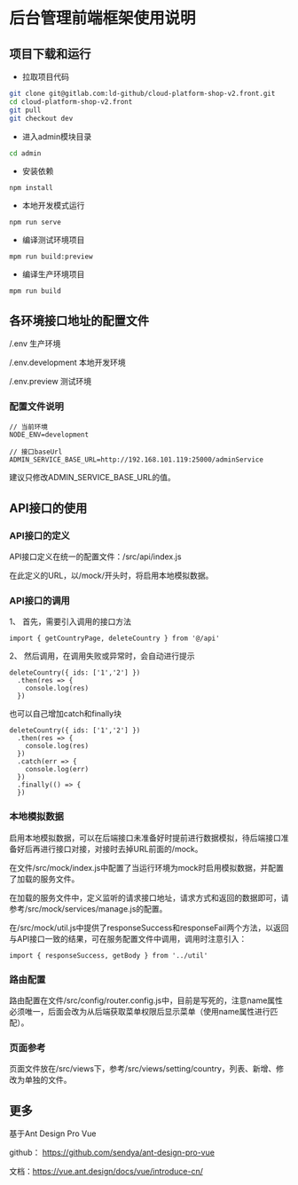 # 后台管理前端框架使用说明

## 项目下载和运行

- 拉取项目代码
```bash
git clone git@gitlab.com:ld-github/cloud-platform-shop-v2.front.git
cd cloud-platform-shop-v2.front
git pull
git checkout dev
```

- 进入admin模块目录
```bash
cd admin
```

- 安装依赖
```
npm install
```

- 本地开发模式运行
```
npm run serve
```

- 编译测试环境项目
```
mpm run build:preview
```

- 编译生产环境项目
```
mpm run build
```

## 各环境接口地址的配置文件

/.env 生产环境

/.env.development 本地开发环境

/.env.preview 测试环境

### 配置文件说明

```
// 当前环境
NODE_ENV=development

// 接口baseUrl
ADMIN_SERVICE_BASE_URL=http://192.168.101.119:25000/adminService
```

建议只修改ADMIN_SERVICE_BASE_URL的值。

## API接口的使用

### API接口的定义

API接口定义在统一的配置文件：/src/api/index.js

在此定义的URL，以/mock/开头时，将启用本地模拟数据。

### API接口的调用

1、 首先，需要引入调用的接口方法

```
import { getCountryPage, deleteCountry } from '@/api'
```

2、 然后调用，在调用失败或异常时，会自动进行提示

```
deleteCountry({ ids: ['1','2'] })
  .then(res => {
    console.log(res)
  })
```

也可以自己增加catch和finally块

```
deleteCountry({ ids: ['1','2'] })
  .then(res => {
    console.log(res)
  })
  .catch(err => {
    console.log(err)
  })
  .finally(() => {
  })
```

### 本地模拟数据

启用本地模拟数据，可以在后端接口未准备好时提前进行数据模拟，待后端接口准备好后再进行接口对接，对接时去掉URL前面的/mock。

在文件/src/mock/index.js中配置了当运行环境为mock时启用模拟数据，并配置了加载的服务文件。

在加载的服务文件中，定义监听的请求接口地址，请求方式和返回的数据即可，请参考/src/mock/services/manage.js的配置。

在/src/mock/util.js中提供了responseSuccess和responseFail两个方法，以返回与API接口一致的结果，可在服务配置文件中调用，调用时注意引入：

```
import { responseSuccess, getBody } from '../util'
```

### 路由配置

路由配置在文件/src/config/router.config.js中，目前是写死的，注意name属性必须唯一，后面会改为从后端获取菜单权限后显示菜单（使用name属性进行匹配）。

### 页面参考

页面文件放在/src/views下，参考/src/views/setting/country，列表、新增、修改为单独的文件。

## 更多

基于Ant Design Pro Vue

github： https://github.com/sendya/ant-design-pro-vue

文档：https://vue.ant.design/docs/vue/introduce-cn/
